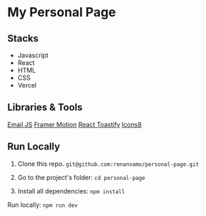 # My Personal Page

## Stacks

* Javascript
* React
* HTML
* CSS
* Vercel

## Libraries & Tools
[Email JS](https://www.emailjs.com/)
[Framer Motion](https://www.framer.com/motion/)
[React Toastify](https://fkhadra.github.io/react-toastify/introduction)
[Icons8](https://icons8.com.br/)

## Run Locally
1. Clone this repo.
`git@github.com:renanvamo/personal-page.git`

2. Go to the project's folder:
`cd personal-page`

3. Install all dependencies:
`npm install`

Run locally:
`npm run dev`
